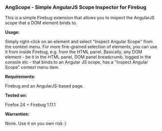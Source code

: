 ### AngScope -  Simple AngularJS Scope Inspector for Firebug

This is a simple Firebug extension that allows you to inspect the AngularJS scope that a DOM element binds to.

__Usage:__

Simply right-click on an element and select "Inspect Angular Scope" from the context menu. 
For more fine-grained selection of elements, you can use it from inside Firebug, e.g. from the HTML panel.
Basically, any DOM element - be it in the HTML panel, DOM panel breadcrumb, logged in the console etc - that binds to 
an Angular JS scope, has a "Inspect Angular Scope" context menu item.

__Requirements:__

Firebug and an AngularJS-based page.

__Tested on:__

Firefox 24 + Firebug 1.11.1

__Warranties:__

None. Use it on you own risk :)
